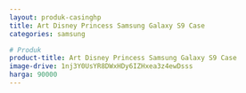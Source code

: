 ```yaml
---
layout: produk-casinghp
title: Art Disney Princess Samsung Galaxy S9 Case
categories: samsung

# Produk
product-title: Art Disney Princess Samsung Galaxy S9 Case
image-drive: 1nj3Y0UsYR8DWxHDy6IZHxea3z4ewDsss
harga: 90000
---
```

